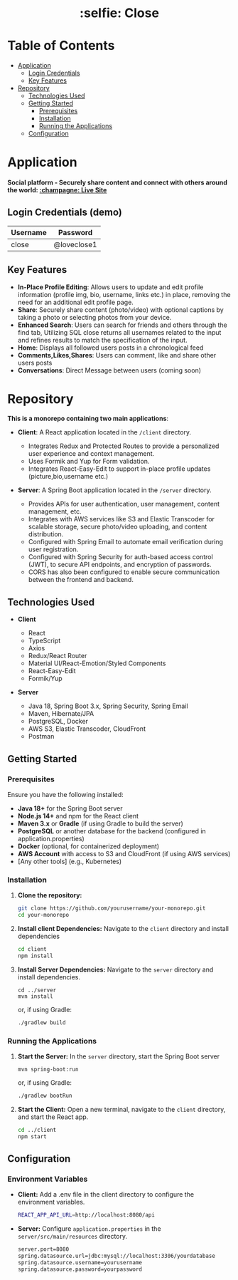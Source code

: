 <h1 align="center">:selfie: Close </h1>

# Table of Contents
  - [Application](#application)
      - [Login Credentials](#login-credentials-demo)
      - [Key Features](#key-features)
  - [Repository](#repository)
      - [Technologies Used](#technologies-used)
      - [Getting Started](#getting-started)
        - [Prerequisites](#prerequisites)
        - [Installation](#installation)
        - [Running the Applications](#running-the-applications)
      - [Configuration](#configuration)

# Application
<h4>Social platform - Securely share content and connect with others around the world: <a href="https://closeapp.co" target="_blank" rel="noreferrer"> :champagne: Live Site</a> 
</h4>

## Login Credentials (demo)
Username  | Password
------------- | -------------
close  | @loveclose1

## Key Features
- **In-Place Profile Editing**: Allows users to update and edit profile information (profile img, bio, username, links etc.) in place, removing the need for an additional edit profile page.
- **Share**: Securely share content (photo/video) with optional captions by taking a photo or selecting photos from your device.
- **Enhanced Search**: Users can search for friends and others through the find tab, Utilizing SQL close returns all usernames related to the input and refines results to match the specification of the input.
- **Home**: Displays all followed users posts in a chronological feed
- **Comments,Likes,Shares**: Users can comment, like and share other users posts
- **Conversations**: Direct Message between users (coming soon)

# Repository
**This is a monorepo containing two main applications**:

- **Client**: A React application located in the `/client` directory.
    - Integrates Redux and Protected Routes to provide a personalized user experience and context management. 
    - Uses Formik and Yup for Form validation.
    - Integrates React-Easy-Edit to support in-place profile updates (picture,bio,username etc.)
 
- **Server**: A Spring Boot application located in the `/server` directory.
    - Provides APIs for user authentication, user management, content management, etc.
    - Integrates with AWS services like S3 and Elastic Transcoder for scalable storage, secure photo/video uploading, and
      content distribution.
    - Configured with Spring Email to automate email verification during user registration.
    - Configured with Spring Security for auth-based access control (JWT), to secure API endpoints, and encryption of passwords.
    - CORS has also been configured to enable secure communication between the frontend and backend.

## Technologies Used
 
- **Client**
    - React
    - TypeScript
    - Axios
    - Redux/React Router
    - Material UI/React-Emotion/Styled Components
    - React-Easy-Edit
    - Formik/Yup

- **Server**
    - Java 18, Spring Boot 3.x, Spring Security, Spring Email
    - Maven, Hibernate/JPA
    - PostgreSQL, Docker
    - AWS S3, Elastic Transcoder, CloudFront
    - Postman


## Getting Started

### Prerequisites

Ensure you have the following installed:

- **Java 18+** for the Spring Boot server
- **Node.js 14+** and npm for the React client
- **Maven 3.x** or **Gradle** (if using Gradle to build the server)
- **PostgreSQL** or another database for the backend (configured in application.properties)
- **Docker** (optional, for containerized deployment)
- **AWS Account** with access to S3 and CloudFront (if using AWS services)
- [Any other tools] (e.g., Kubernetes)

### Installation

1. **Clone the repository:**
   
   ```bash
   git clone https://github.com/yourusername/your-monorepo.git
   cd your-monorepo

3. **Install client Dependencies:** Navigate to the ```client``` directory and install dependencies

    ```bash
    cd client
    npm install

4. **Install Server Dependencies:** Navigate to the ```server``` directory and install dependencies.

       cd ../server
       mvn install

   or, if using Gradle:
      ```bash
      ./gradlew build

### Running the Applications


1. **Start the Server:** In the ```server``` directory, start the Spring Boot server

       mvn spring-boot:run

   or, if using Gradle:
      ```bash
      ./gradlew bootRun

3. **Start the Client:** Open a new terminal, navigate to the ```client``` directory, and start the React app.
   
    ```bash
    cd ../client
    npm start

## Configuration

### Environment Variables
- **Client:** Add a .env file in the client directory to configure the environment variables.
  
  ```bash
  REACT_APP_API_URL=http://localhost:8080/api

- **Server:** Configure ```application.properties``` in the ```server/src/main/resources``` directory.
  
  ```bash
  server.port=8080
  spring.datasource.url=jdbc:mysql://localhost:3306/yourdatabase
  spring.datasource.username=yourusername
  spring.datasource.password=yourpassword

